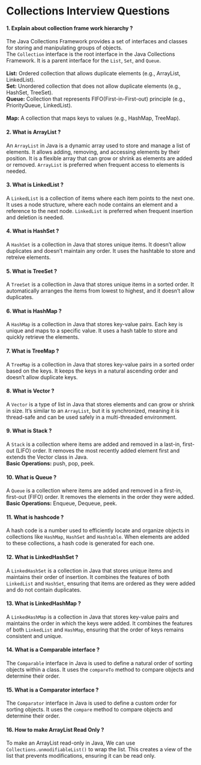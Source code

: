# Collections Interview Questions

#### 1. Explain about collection frame work hierarchy ?
The Java Collections Framework provides a set of interfaces and classes for storing and manipulating groups of objects.</br>
The `Collection` interface is the root interface in the Java Collections Framework. It is a parent interface for the `List`, `Set`, and `Queue`.</br></br>
<b>List:</b> Ordered collection that allows duplicate elements (e.g., ArrayList, LinkedList).</br>
<b>Set:</b> Unordered collection that does not allow duplicate elements (e.g., HashSet, TreeSet).</br>
<b>Queue:</b> Collection that represents FIFO(First-in-First-out) principle (e.g., PriorityQueue, LinkedList).</br></br>
<b>Map:</b> A collection that maps keys to values (e.g., HashMap, TreeMap).

#### 2. What is ArrayList ?
An `ArrayList` in Java is a dynamic array used to store and manage a list of elements. It allows adding, removing, and accessing elements by their position. It is a flexible array that can grow or shrink as elements are added or removed. `ArrayList` is preferred when frequent access to elements is needed.

#### 3. What is LinkedList ?
A `LinkedList` is a collection of items where each item points to the next one. It uses a node structure, where each node contains an element and a reference to the next node. `LinkedList` is preferred when frequent insertion and deletion is needed.

#### 4. What is HashSet ?
A `HashSet` is a collection in Java that stores unique items. It doesn’t allow duplicates and doesn’t maintain any order. It uses the hashtable to store and retreive elements.

#### 5. What is TreeSet ?
A `TreeSet` is a collection in Java that stores unique items in a sorted order. It automatically arranges the items from lowest to highest, and it doesn’t allow duplicates.

#### 6. What is HashMap ?
A `HashMap` is a collection in Java that stores key-value pairs. Each key is unique and maps to a specific value. It uses a hash table to store and quickly retrieve the elements.

#### 7. What is TreeMap ?
A `TreeMap` is a collection in Java that stores key-value pairs in a sorted order based on the keys. It keeps the keys in a natural ascending order and doesn’t allow duplicate keys.

#### 8. What is Vector ?
A `Vector` is a type of list in Java that stores elements and can grow or shrink in size. It’s similar to an `ArrayList`, but it is synchronized, meaning it is thread-safe and can be used safely in a multi-threaded environment.

#### 9. What is Stack ?
A `Stack` is a collection where items are added and removed in a last-in, first-out (LIFO) order. It removes the most recently added element first and extends the Vector class in Java.</b></br>
<b>Basic Operations:</b> push, pop, peek.

#### 10. What is Queue ?
A `Queue` is a collection where items are added and removed in a first-in, first-out (FIFO) order. It removes the elements in the order they were added.</br>
<b>Basic Operations:</b> Enqueue, Dequeue, peek.

#### 11. What is hashcode ?
A hash code is a number used to efficiently locate and organize objects in collections like `HashMap`, `HashSet` and `Hashtable`. When elements are added to these collections, a hash code is generated for each one.

#### 12. What is LinkedHashSet ?
A `LinkedHashSet` is a collection in Java that stores unique items and maintains their order of insertion. It combines the features of both `LinkedList` and `HashSet`, ensuring that items are ordered as they were added and do not contain duplicates.

#### 13. What is LinkedHashMap ?
A `LinkedHashMap` is a collection in Java that stores key-value pairs and maintains the order in which the keys were added. It combines the features of both `LinkedList` and `HashMap`, ensuring that the order of keys remains consistent and unique.

#### 14. What is a Comparable interface ?
The `Comparable` interface in Java is used to define a natural order of sorting objects within a class. It uses the `compareTo` method to compare objects and determine their order.

#### 15.  What is a Comparator interface ?
The `Comparator` interface in Java is used to define a custom order for sorting objects. It uses the `compare` method to compare objects and determine their order.

#### 16. How to make ArrayList Read Only ?
To make an ArrayList read-only in Java, We can use `Collections.unmodifiableList()` to wrap the list. This creates a view of the list that prevents modifications, ensuring it can be read only.

